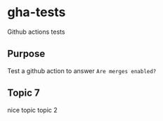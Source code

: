 # gha-tests

Github actions tests

## Purpose

Test a github action to answer `Are merges enabled?`

## Topic 7

nice topic
topic 2
